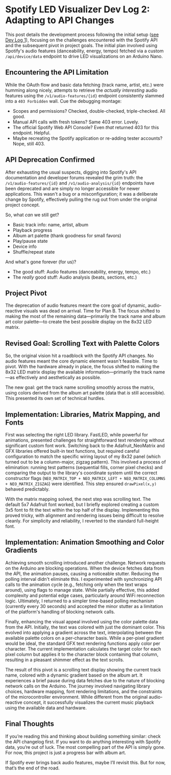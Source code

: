 # Spotify LED Visualizer Dev Log 2: Adapting to API Changes

This post details the development process following the initial setup ([see Dev Log 1](https://justin-itp.notion.site/Final-The-joys-of-the-Spotify-API-1dd9127f465d804b8ac9fb7e471e239a?pvs=4)), focusing on the challenges encountered with the Spotify API and the subsequent pivot in project goals. The initial plan involved using Spotify's audio features (danceability, energy, tempo) fetched via a custom `/api/device/data` endpoint to drive LED visualizations on an Arduino Nano.

## Encountering the API Limitation

While the OAuth flow and basic data fetching (track name, artist, etc.) were humming along nicely, attempts to retrieve the *actually interesting* audio features using the `/v1/audio-features/{id}` endpoint consistently slammed into a `403 Forbidden` wall. Cue the debugging montage:

- Scopes and permissions? Checked, double-checked, triple-checked. All good.
- Manual API calls with fresh tokens? Same 403 error. Lovely.
- The official Spotify Web API Console? Even *that* returned 403 for this endpoint. Helpful.
- Maybe recreating the Spotify application or re-adding tester accounts? Nope, still 403.

## API Deprecation Confirmed

After exhausting the usual suspects, digging into Spotify's API documentation and developer forums revealed the grim truth: the `/v1/audio-features/{id}` and `/v1/audio-analysis/{id}` endpoints have been deprecated and are simply no longer accessible for newer applications. This wasn't a bug or a misconfiguration; it was a deliberate change by Spotify, effectively pulling the rug out from under the original project concept.

So, what *can* we still get?
- Basic track info: name, artist, album
- Playback progress
- Album art palette (thank goodness for small favors)
- Play/pause state
- Device info
- Shuffle/repeat state

And what's gone forever (for us)?
- The good stuff: Audio features (danceability, energy, tempo, etc.)
- The *really* good stuff: Audio analysis (beats, sections, etc.)

## Project Pivot

The deprecation of audio features meant the core goal of dynamic, audio-reactive visuals was dead on arrival. Time for Plan B. The focus shifted to making the most of the remaining data—primarily the track name and album art color palette—to create the best possible display on the 8x32 LED matrix.

## Revised Goal: Scrolling Text with Palette Colors

So, the original vision hit a roadblock with the Spotify API changes. No audio features meant the core dynamic element wasn't feasible. Time to pivot. With the hardware already in place, the focus shifted to making the 8x32 LED matrix display the available information—primarily the track name—as effectively and aesthetically as possible.

The new goal: get the track name scrolling smoothly across the matrix, using colors derived from the album art palette (data that *is* still accessible). This presented its own set of technical hurdles.

## Implementation: Libraries, Matrix Mapping, and Fonts

First was selecting the right LED library. FastLED, while powerful for animations, presented challenges for straightforward text rendering without significant custom font work. Switching back to the Adafruit_NeoMatrix and GFX libraries offered built-in text functions, but required careful configuration to match the specific wiring layout of my 8x32 panel (which turned out to be a column-major, zigzag pattern). This involved a process of elimination: running test patterns (sequential fills, corner pixel checks) and comparing the output to the library's coordinate system until the correct constructor flags (`NEO_MATRIX_TOP + NEO_MATRIX_LEFT + NEO_MATRIX_COLUMNS + NEO_MATRIX_ZIGZAG`) were identified. This step ensured `drawPixel(x,y)` behaved predictably.

With the matrix mapping solved, the next step was scrolling text. The default 5x7 Adafruit font worked, but I briefly explored creating a custom 3x5 font to fit the text within the top half of the display. Implementing this proved tricky, with alignment and rendering issues being difficult to resolve cleanly. For simplicity and reliability, I reverted to the standard full-height font.

## Implementation: Animation Smoothing and Color Gradients

Achieving smooth scrolling introduced another challenge. Network requests on the Arduino are blocking operations. When the device fetches data from the API, the animation pauses, causing a noticeable stutter. Reducing the polling interval didn't eliminate this. I experimented with synchronizing API calls to the animation cycle (e.g., fetching only when the text wraps around), using flags to manage state. While partially effective, this added complexity and potential edge cases, particularly around WiFi reconnection logic. Ultimately, I returned to a simpler time-based polling mechanism (currently every 30 seconds) and accepted the minor stutter as a limitation of the platform's handling of blocking network calls.

Finally, enhancing the visual appeal involved using the color palette data from the API. Initially, the text was colored with just the dominant color. This evolved into applying a gradient across the text, interpolating between the available palette colors on a per-character basis. While a per-pixel gradient would be ideal, the standard GFX text rendering functions apply color per character. The current implementation calculates the target color for each pixel column but applies it to the character block containing that column, resulting in a pleasant shimmer effect as the text scrolls.

The result of this pivot is a scrolling text display showing the current track name, colored with a dynamic gradient based on the album art. It experiences a brief pause during data fetches due to the nature of blocking network calls on the Arduino. The journey involved navigating library choices, hardware mapping, font rendering limitations, and the constraints of the microcontroller environment. While different from the original audio-reactive concept, it successfully visualizes the current music playback using the available data and hardware.

## Final Thoughts

If you’re reading this and thinking about building something similar: check the API changelog first. If you want to do anything interesting with Spotify data, you’re out of luck. The most compelling part of the API is simply gone. For now, this project is just a progress bar with album art.

If Spotify ever brings back audio features, maybe I’ll revisit this. But for now, that’s the end of the road.
